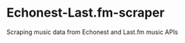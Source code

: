 Echonest-Last.fm-scraper
========================

Scraping music data from Echonest and Last.fm music APIs

